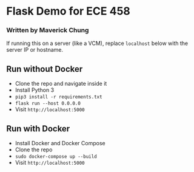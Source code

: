 # Flask Demo for ECE 458
### Written by Maverick Chung

If running this on a server (like a VCM), replace `localhost` below with the server IP or hostname.

## Run without Docker
* Clone the repo and navigate inside it
* Install Python 3
* `pip3 install -r requirements.txt`
* `flask run --host 0.0.0.0`
* Visit `http://localhost:5000`

## Run with Docker
* Install Docker and Docker Compose
* Clone the repo
* `sudo docker-compose up --build`
* Visit `http://localhost:5000`